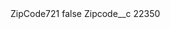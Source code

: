 <?xml version="1.0" encoding="UTF-8"?>
<CustomMetadata xmlns="http://soap.sforce.com/2006/04/metadata" xmlns:xsi="http://www.w3.org/2001/XMLSchema-instance" xmlns:xsd="http://www.w3.org/2001/XMLSchema">
    <label>ZipCode721</label>
    <protected>false</protected>
    <values>
        <field>Zipcode__c</field>
        <value xsi:type="xsd:string">22350</value>
    </values>
</CustomMetadata>
